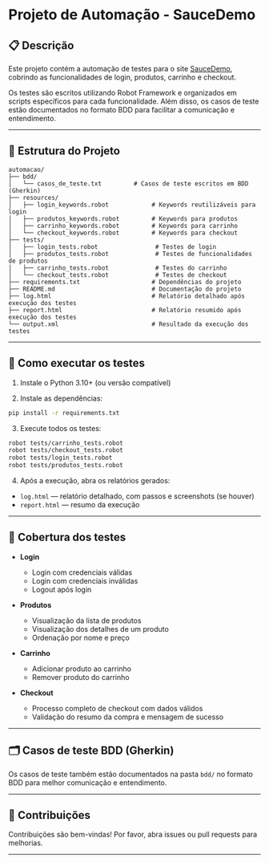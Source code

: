 # Projeto de Automação - SauceDemo

## 📋 Descrição

Este projeto contém a automação de testes para o site [SauceDemo](https://www.saucedemo.com/v1), cobrindo as funcionalidades de login, produtos, carrinho e checkout.

Os testes são escritos utilizando Robot Framework e organizados em scripts específicos para cada funcionalidade. Além disso, os casos de teste estão documentados no formato BDD para facilitar a comunicação e entendimento.

---

## 📂 Estrutura do Projeto

```
automacao/
├── bdd/
│   └── casos_de_teste.txt         # Casos de teste escritos em BDD (Gherkin)
├── resources/
│   ├── login_keywords.robot            # Keywords reutilizáveis para login
│   ├── produtos_keywords.robot         # Keywords para produtos
│   ├── carrinho_keywords.robot         # Keywords para carrinho
│   └── checkout_keywords.robot         # Keywords para checkout
├── tests/
│   ├── login_tests.robot                # Testes de login
│   ├── produtos_tests.robot             # Testes de funcionalidades de produtos
│   ├── carrinho_tests.robot             # Testes do carrinho
│   └── checkout_tests.robot             # Testes de checkout
├── requirements.txt                    # Dependências do projeto
├── README.md                           # Documentação do projeto
├── log.html                            # Relatório detalhado após execução dos testes
├── report.html                         # Relatório resumido após execução dos testes
└── output.xml                          # Resultado da execução dos testes
```

---

## 🚀 Como executar os testes

1. Instale o Python 3.10+ (ou versão compatível)

2. Instale as dependências:

```bash
pip install -r requirements.txt
```

3. Execute todos os testes:

```bash
robot tests/carrinho_tests.robot
robot tests/checkout_tests.robot
robot tests/login_tests.robot
robot tests/produtos_tests.robot
```

4. Após a execução, abra os relatórios gerados:

- `log.html` — relatório detalhado, com passos e screenshots (se houver)
- `report.html` — resumo da execução

---

## 🧪 Cobertura dos testes

- **Login**  
  - Login com credenciais válidas  
  - Login com credenciais inválidas  
  - Logout após login

- **Produtos**  
  - Visualização da lista de produtos  
  - Visualização dos detalhes de um produto  
  - Ordenação por nome e preço

- **Carrinho**  
  - Adicionar produto ao carrinho  
  - Remover produto do carrinho

- **Checkout**  
  - Processo completo de checkout com dados válidos  
  - Validação do resumo da compra e mensagem de sucesso

---

## 🗂️ Casos de teste BDD (Gherkin)

Os casos de teste também estão documentados na pasta `bdd/` no formato BDD para melhor comunicação e entendimento.

---

## 🤝 Contribuições

Contribuições são bem-vindas! Por favor, abra issues ou pull requests para melhorias.

---
